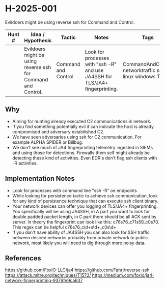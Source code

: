 # H-2025-001

Evildoers might be using reverse ssh for Command and Control.

| Hunt #       | Idea / Hypothesis          | Tactic    | Notes                             | Tags      | Submitter |
|--------------|----------------------------|-----------|-----------------------------------|-----------|-----------|
|              | Evildoers might be using reverse ssh for Command and Control.    | Command and Control  | Look for processes with "ssh -R" and use JA4SSH for TLS/JA4+ fingerprinting. | CommandAndControl networktraffic ssh linux windows T1572    | DarkWizardCatcher |

## Why
- Aiming for hunting already executed C2 communications in network.
- If you find something potentially evil it can indicate the host is already compromised and adversary estabilished C2.
- We have seen adversaries using ssh for C2 communication. For example ALPHA SPIDER or Billbug.
- We don't see much of JA4 fingerprinting telemetry ingested in SIEMs and using those for detections. Firewalls them self might already be detecting these kind of activities. Even EDR's don't flag ssh clients with -R activities.

## Implementation Notes
- Look for processes with command line "ssh -R" on endpoints
- While looking for persistence tactic to achieve ssh communication, look for any kind of persistence technique that can execute ssh client binary.
- Your network devices can offer you logging of TLS/JA4+ fingerprinting. You specifically will be using JA4SSH,
in A part you want to look for double padded packet length, in C part there should be all ACK sent by server. In theory the fingerprint can look like this: c76s76_c71s59_c0s70. This regex can be helpful c76s76_c\d+s\d+_c0s\d+
- If you don't have ability of JA4SSH you can also look for SSH traffic between desired networks probably from private network to public network, most likely you will need to dig through more noisy data.

## References
https://github.com/FoxIO-LLC/ja4
https://github.com/Fahrj/reverse-ssh
https://attack.mitre.org/techniques/T1572/
https://medium.com/foxio/ja4-network-fingerprinting-9376fe9ca637